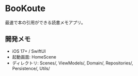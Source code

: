 # BooKoute
最速で本の引用ができる読書メモアプリ。

## 開発メモ
- iOS 17+ / SwiftUI
- 起動画面: HomeScene
- ディレクトリ: Scenes/, ViewModels/, Domain/, Repositories/, Persistence/, Utils/
